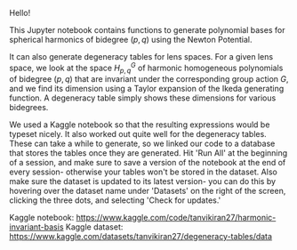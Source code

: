 Hello!

This Jupyter notebook contains functions to generate polynomial bases for spherical harmonics of bidegree 
$(p,q)$ using the Newton Potential. 

It can also generate degeneracy tables for lens spaces. For a given lens space, we look at the space $H_{p,q}^G$ of 
harmonic homogeneous polynomials of bidegree $(p,q)$ that are invariant under the corresponding group action $G$,
and we find its dimension using a Taylor expansion of the Ikeda generating function. A degeneracy table simply shows these
dimensions for various bidegrees.

We used a Kaggle notebook so that the resulting expressions would be typeset nicely. It also worked out
quite well for the degeneracy tables. These can take a while to generate, so we linked our code to a database that stores the
tables once they are generated. Hit 'Run All' at the beginning of a session, and make sure to save a version of the notebook 
at the end of every session- otherwise your tables won't be stored in the dataset. Also make sure the dataset is updated to its latest version- you can do this by hovering over the dataset name under 'Datasets' on the right of the screen, clicking the three dots, and selecting 'Check for updates.'

Kaggle notebook: https://www.kaggle.com/code/tanvikiran27/harmonic-invariant-basis
Kaggle dataset: https://www.kaggle.com/datasets/tanvikiran27/degeneracy-tables/data
